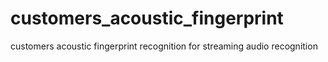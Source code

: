 # customers_acoustic_fingerprint
customers acoustic fingerprint recognition for streaming audio recognition
